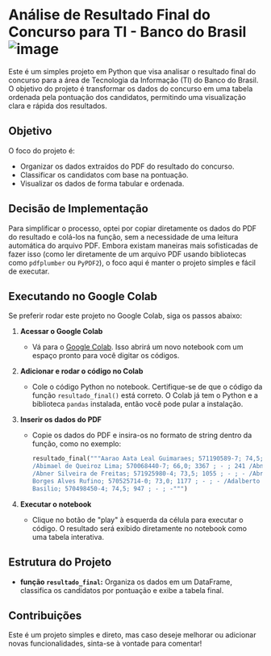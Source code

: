 # Análise de Resultado Final do Concurso para TI - Banco do Brasil ![image](https://uploaddeimagens.com.br/images/004/837/687/full/bb-logo-2.png?1725158260)


Este é um simples projeto em Python que visa analisar o resultado final do concurso para a área de Tecnologia da Informação (TI) do Banco do Brasil. O objetivo do projeto é transformar os dados do concurso em uma tabela ordenada pela pontuação dos candidatos, permitindo uma visualização clara e rápida dos resultados.

## Objetivo

O foco do projeto é:
- Organizar os dados extraídos do PDF do resultado do concurso.
- Classificar os candidatos com base na pontuação.
- Visualizar os dados de forma tabular e ordenada.

## Decisão de Implementação

Para simplificar o processo, optei por copiar diretamente os dados do PDF do resultado e colá-los na função, sem a necessidade de uma leitura automática do arquivo PDF. Embora existam maneiras mais sofisticadas de fazer isso (como ler diretamente de um arquivo PDF usando bibliotecas como `pdfplumber` ou `PyPDF2`), o foco aqui é manter o projeto simples e fácil de executar.

## Executando no Google Colab

Se preferir rodar este projeto no Google Colab, siga os passos abaixo:

1. **Acessar o Google Colab**
   - Vá para o [Google Colab](https://colab.research.google.com/#create=true). Isso abrirá um novo notebook com um espaço pronto para você digitar os códigos.

2. **Adicionar e rodar o código no Colab**
   - Cole o código Python no notebook. Certifique-se de que o código da função `resultado_final()` está correto. O Colab já tem o Python e a biblioteca `pandas` instalada, então você pode pular a instalação.

3. **Inserir os dados do PDF**
   - Copie os dados do PDF e insira-os no formato de string dentro da função, como no exemplo:
     ```python
     resultado_final("""Aarao Aata Leal Guimaraes; 571190589-7; 74,5; 905 ; - ; - /Abel Barbosa Neto Souto; 571022340-0; 75,0; 850 ; - ; -
     /Abimael de Queiroz Lima; 570068440-7; 66,0; 3367 ; - ; 241 /Abner Filipe Cunha Ribeiro; 572090305-5; 72,5; 1279 ; - ; -
     /Abner Silveira de Freitas; 571925980-4; 73,5; 1055 ; - ; - /Abraao Freitas Medeiros; 571460406-8; 76,0; 679 ; - ; - /Aciria
     Borges Alves Rufino; 570525714-0; 73,0; 1177 ; - ; - /Adalberto Luis Navarrete Filho; 570925900-3; 88,0; 15 ; - ; - /Adam
     Basilio; 570498450-4; 74,5; 947 ; - ; -""")
     ```

4. **Executar o notebook**
   - Clique no botão de "play" à esquerda da célula para executar o código. O resultado será exibido diretamente no notebook como uma tabela interativa.

## Estrutura do Projeto

- **função `resultado_final`:** Organiza os dados em um DataFrame, classifica os candidatos por pontuação e exibe a tabela final.

## Contribuições

Este é um projeto simples e direto, mas caso deseje melhorar ou adicionar novas funcionalidades, sinta-se à vontade para comentar!
